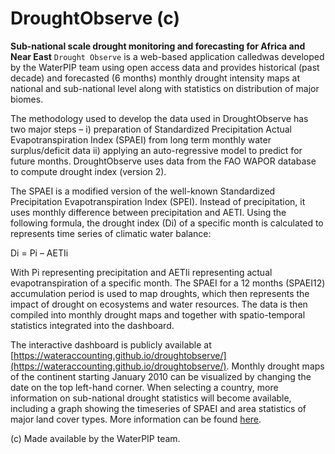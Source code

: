 # DroughtObserve (c)
**Sub-national scale drought monitoring and forecasting for Africa and Near East**
`Drought Observe` is a web-based application calledwas developed by the WaterPIP team using open access data and provides historical (past decade) and forecasted (6 months) monthly drought intensity maps at national and sub-national level along with statistics on distribution of major biomes.

The methodology used to develop the data used in DroughtObserve has two major steps – i) preparation of Standardized Precipitation Actual Evapotranspiration Index (SPAEI) from long term monthly water surplus/deficit data ii) applying an auto-regressive model to predict for future months. DroughtObserve uses data from the FAO WAPOR database to compute drought index (version 2). 

The SPAEI is a modified version of the well-known Standardized Precipitation Evapotranspiration Index (SPEI). Instead of precipitation, it uses monthly difference between precipitation and AETI. Using the following formula, the drought index (Di) of a specific month is calculated to represents time series of climatic water balance:

Di = Pi – AETIi

With Pi representing precipitation and AETIi representing actual evapotranspiration of a specific month. The SPAEI for a 12 months (SPAEI12) accumulation period is used to map droughts, which then represents the impact of drought on ecosystems and water resources. The data is then compiled into monthly drought maps and together with spatio-temporal statistics integrated into the dashboard.

The interactive dashboard is publicly available at [https://wateraccounting.github.io/droughtobserve/](https://wateraccounting.github.io/droughtobserve/). Monthly drought maps of the continent starting January 2010 can be visualized by changing the date on the top left-hand corner. When selecting a country, more information on sub-national drought statistics will become available, including a graph showing the timeseries of SPAEI and area statistics of major land cover types. More information can be found [here](https://waterpip.un-ihe.org/droughtobserve).

(c) Made available by the WaterPIP team.
